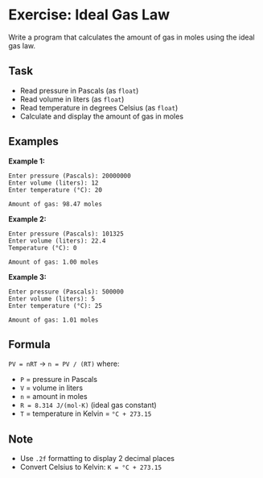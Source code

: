 # Exercise: Ideal Gas Law

Write a program that calculates the amount of gas in moles using the ideal gas law.

## Task
- Read pressure in Pascals (as `float`)
- Read volume in liters (as `float`)
- Read temperature in degrees Celsius (as `float`)
- Calculate and display the amount of gas in moles

## Examples
**Example 1:**
```
Enter pressure (Pascals): 20000000
Enter volume (liters): 12
Enter temperature (°C): 20
```
```
Amount of gas: 98.47 moles
```

**Example 2:**
```
Enter pressure (Pascals): 101325
Enter volume (liters): 22.4
Temperature (°C): 0
```
```
Amount of gas: 1.00 moles
```

**Example 3:**
```
Enter pressure (Pascals): 500000
Enter volume (liters): 5
Enter temperature (°C): 25
```
```
Amount of gas: 1.01 moles
```

## Formula
`PV = nRT` → `n = PV / (RT)` where:
- `P` = pressure in Pascals
- `V` = volume in liters  
- `n` = amount in moles
- `R = 8.314 J/(mol·K)` (ideal gas constant)
- `T` = temperature in Kelvin = `°C + 273.15`

## Note
- Use `.2f` formatting to display 2 decimal places
- Convert Celsius to Kelvin: `K = °C + 273.15`
